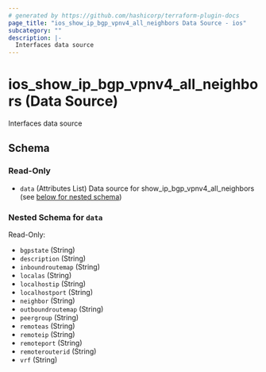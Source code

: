 ```yaml
---
# generated by https://github.com/hashicorp/terraform-plugin-docs
page_title: "ios_show_ip_bgp_vpnv4_all_neighbors Data Source - ios"
subcategory: ""
description: |-
  Interfaces data source
---
```


# ios_show_ip_bgp_vpnv4_all_neighbors (Data Source)

Interfaces data source



<!-- schema generated by tfplugindocs -->
## Schema

### Read-Only

- `data` (Attributes List) Data source for show_ip_bgp_vpnv4_all_neighbors (see [below for nested schema](#nestedatt--data))

<a id="nestedatt--data"></a>
### Nested Schema for `data`

Read-Only:

- `bgpstate` (String)
- `description` (String)
- `inboundroutemap` (String)
- `localas` (String)
- `localhostip` (String)
- `localhostport` (String)
- `neighbor` (String)
- `outboundroutemap` (String)
- `peergroup` (String)
- `remoteas` (String)
- `remoteip` (String)
- `remoteport` (String)
- `remoterouterid` (String)
- `vrf` (String)
